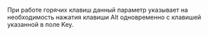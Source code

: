 При работе горячих клавиш данный параметр указывает на необходимость нажатия клавиши Alt одновременно с клавишей
указанной в поле Key.